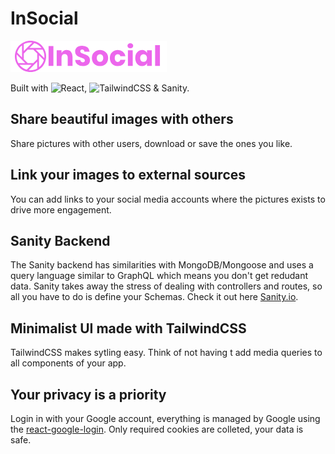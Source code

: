 # InSocial

![insocial](./frontend//src/assets/insocial.png)

Built with ![React](https://img.shields.io/badge/react-%2320232a.svg?style=for-the-badge&logo=react&logoColor=%2361DAFB), ![TailwindCSS](https://img.shields.io/badge/tailwindcss-%2338B2AC.svg?style=for-the-badge&logo=tailwind-css&logoColor=white) & Sanity.

## Share beautiful images with others

Share pictures with other users, download or save the ones you like.

## Link your images to external sources

You can add links to your social media accounts where the pictures exists to drive more engagement.

## Sanity Backend

The Sanity backend has similarities with MongoDB/Mongoose and uses a query language similar to GraphQL which means you don't get redudant data. Sanity takes away the stress of dealing with controllers and routes, so all you have to do is define your Schemas. Check it out here [Sanity.io](https://sanity.io).

## Minimalist UI made with TailwindCSS

TailwindCSS makes sytling easy. Think of not having t add media queries to all components of your app.

## Your privacy is a priority

Login in with your Google account, everything is managed by Google using the [react-google-login](https://github.com/anthonyjgrove/react-google-login). Only required cookies are colleted, your data is safe.
